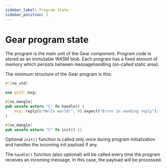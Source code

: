 ```yaml
---
sidebar_label: Program State
sidebar_position: 2
---
```


# Gear program state

The program is the main unit of the Gear component. Program code is stored as an immutable WASM blob. Each program has a fixed amount of memory which persists between messagehandling (so-called static area).

The minimum structure of the Gear program is this:

```rust
#![no_std]

use gstd::msg;

#[no_mangle]
pub unsafe extern "C" fn handle() {
    msg::reply(b"Hello world!", 0).expect("Error in sending reply");
}

#[no_mangle]
pub unsafe extern "C" fn init() {}

```

Optional `init()` function is called only once during program initialization and handles the incoming init payload if any.

The `handle()` function (also optional) will be called every time the program receives an incoming message. In this case, the payload will be processed.
